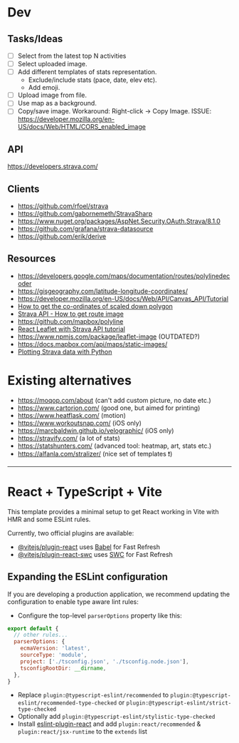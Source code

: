 # Dev

## Tasks/Ideas
- [ ] Select from the latest top N activities
- [ ] Select uploaded image.
- [ ] Add different templates of stats representation.
  - Exclude/include stats (pace, date, elev etc).
  - Add emoji.
- [ ] Upload image from file.
- [ ] Use map as a background.
- [ ] Copy/save image. Workaround: Right-click -> Copy Image. ISSUE: https://developer.mozilla.org/en-US/docs/Web/HTML/CORS_enabled_image

## API
https://developers.strava.com/

## Clients
- https://github.com/rfoel/strava
- https://github.com/gabornemeth/StravaSharp
- https://www.nuget.org/packages/AspNet.Security.OAuth.Strava/8.1.0
- https://github.com/grafana/strava-datasource
- https://github.com/erik/derive

## Resources
- https://developers.google.com/maps/documentation/routes/polylinedecoder
- https://gisgeography.com/latitude-longitude-coordinates/
- https://developer.mozilla.org/en-US/docs/Web/API/Canvas_API/Tutorial
- [How to get the co-ordinates of scaled down polygon](https://math.stackexchange.com/a/125402/457912)
- [Strava API - How to get route image](https://stackoverflow.com/a/53377017/1276058)
- https://github.com/mapbox/polyline
- [React Leaflet with Strava API tutorial](https://www.youtube.com/watch?v=lxrchC0iDHs)
- https://www.npmjs.com/package/leaflet-image (OUTDATED?)
- https://docs.mapbox.com/api/maps/static-images/
- [Plotting Strava data with Python](https://nddoornekamp.medium.com/plotting-strava-data-with-python-7aaf0cf0a9c3)

# Existing alternatives
 - https://moqop.com/about (can't add custom picture, no date etc.)
 - https://www.cartorion.com/ (good one, but aimed for printing)
 - https://www.heatflask.com/ (motion)
 - https://www.workoutsnap.com/ (iOS only)
 - https://marcbaldwin.github.io/velographic/ (iOS only)
 - https://stravify.com/ (a lot of stats)
 - https://statshunters.com/ (advanced tool: heatmap, art, stats etc.)
 - https://alfanla.com/stralizer/ (nice set of templates ❗)

 ---

# React + TypeScript + Vite

This template provides a minimal setup to get React working in Vite with HMR and some ESLint rules.

Currently, two official plugins are available:

- [@vitejs/plugin-react](https://github.com/vitejs/vite-plugin-react/blob/main/packages/plugin-react/README.md) uses [Babel](https://babeljs.io/) for Fast Refresh
- [@vitejs/plugin-react-swc](https://github.com/vitejs/vite-plugin-react-swc) uses [SWC](https://swc.rs/) for Fast Refresh

## Expanding the ESLint configuration

If you are developing a production application, we recommend updating the configuration to enable type aware lint rules:

- Configure the top-level `parserOptions` property like this:

```js
export default {
  // other rules...
  parserOptions: {
    ecmaVersion: 'latest',
    sourceType: 'module',
    project: ['./tsconfig.json', './tsconfig.node.json'],
    tsconfigRootDir: __dirname,
  },
}
```

- Replace `plugin:@typescript-eslint/recommended` to `plugin:@typescript-eslint/recommended-type-checked` or `plugin:@typescript-eslint/strict-type-checked`
- Optionally add `plugin:@typescript-eslint/stylistic-type-checked`
- Install [eslint-plugin-react](https://github.com/jsx-eslint/eslint-plugin-react) and add `plugin:react/recommended` & `plugin:react/jsx-runtime` to the `extends` list
